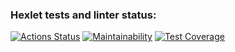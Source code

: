 ### Hexlet tests and linter status:
[![Actions Status](https://github.com/Milkovich2266/frontend-project-44/workflows/hexlet-check/badge.svg)](https://github.com/Milkovich2266/frontend-project-44/actions)
[![Maintainability](https://api.codeclimate.com/v1/badges/c2ec304c4cbb3073a51b/maintainability)](https://codeclimate.com/github/Milkovich2266/frontend-project-44/maintainability)
[![Test Coverage](https://api.codeclimate.com/v1/badges/c2ec304c4cbb3073a51b/test_coverage)](https://codeclimate.com/github/Milkovich2266/frontend-project-44/test_coverage)
